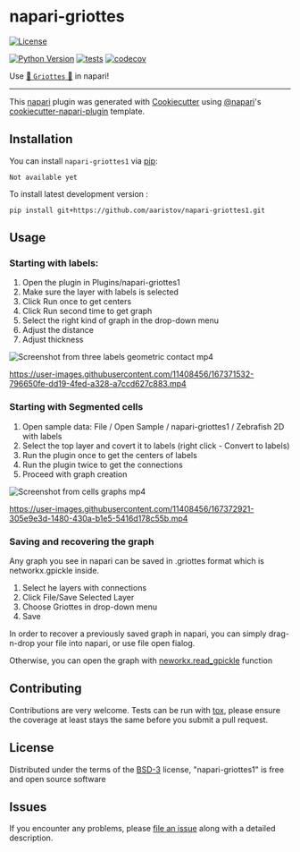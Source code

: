 # napari-griottes

[![License](https://img.shields.io/pypi/l/napari-griottes1.svg?color=green)](https://github.com/aaristov/napari-griottes1/raw/main/LICENSE)
<!-- [![PyPI](https://img.shields.io/pypi/v/napari-griottes1.svg?color=green)](https://pypi.org/project/napari-griottes1) -->
[![Python Version](https://img.shields.io/pypi/pyversions/napari-griottes1.svg?color=green)](https://python.org)
[![tests](https://github.com/aaristov/napari-griottes1/workflows/tests/badge.svg)](https://github.com/aaristov/napari-griottes1/actions)
[![codecov](https://codecov.io/gh/aaristov/napari-griottes1/branch/main/graph/badge.svg)](https://codecov.io/gh/aaristov/napari-griottes1)
<!-- [![napari hub](https://img.shields.io/endpoint?url=https://api.napari-hub.org/shields/napari-griottes1)](https://napari-hub.org/plugins/napari-griottes1) -->
Use [🍒  `Griottes` 🍒](https://github.com/BaroudLab/Griottes) in napari!

----------------------------------

This [napari] plugin was generated with [Cookiecutter] using [@napari]'s [cookiecutter-napari-plugin] template.

<!--
Don't miss the full getting started guide to set up your new package:
https://github.com/napari/cookiecutter-napari-plugin#getting-started

and review the napari docs for plugin developers:
https://napari.org/plugins/stable/index.html
-->

## Installation

You can install `napari-griottes1` via [pip]:

    Not available yet



To install latest development version :

    pip install git+https://github.com/aaristov/napari-griottes1.git

## Usage

### Starting with labels:

1. Open the plugin in Plugins/napari-griottes1
2. Make sure the layer with labels is selected 
3. Click Run once to get centers
4. Click Run second time to get graph
5. Select the right kind of graph in the drop-down menu
6. Adjust the distance
7. Adjust thickness

![Screenshot from three labels geometric contact mp4](https://user-images.githubusercontent.com/11408456/167371516-05db2ba5-cdfc-47c4-a488-8f46afd0ae5b.png)


https://user-images.githubusercontent.com/11408456/167371532-796650fe-dd19-4fed-a328-a7ccd627c883.mp4

### Starting with Segmented cells

1. Open sample data: File / Open Sample / napari-griottes1 / Zebrafish 2D with labels
2. Select the top layer and covert it to labels (right click - Convert to labels)
3. Run the plugin once to get the centers of labels
4. Run the plugin twice to get the connections
5. Proceed with graph creation


![Screenshot from cells graphs mp4](https://user-images.githubusercontent.com/11408456/167372895-3c9036b9-af50-4575-bcf3-1805eb261bd7.png)



https://user-images.githubusercontent.com/11408456/167372921-305e9e3d-1480-430a-b1e5-5416d178c55b.mp4

### Saving and recovering the graph

Any graph you see in napari can be saved in .griottes format which is networkx.gpickle inside.
1. Select he layers with connections
2. Click File/Save Selected Layer
3. Choose Griottes in drop-down menu
4. Save

In order to recover a previously saved graph in napari, you can simply drag-n-drop your file into napari, or use file open fialog.

Otherwise, you can open the graph with [neworkx.read_gpickle](https://networkx.org/documentation/stable/reference/readwrite/generated/networkx.readwrite.gpickle.read_gpickle.html) function 

## Contributing

Contributions are very welcome. Tests can be run with [tox], please ensure
the coverage at least stays the same before you submit a pull request.

## License

Distributed under the terms of the [BSD-3] license,
"napari-griottes1" is free and open source software

## Issues

If you encounter any problems, please [file an issue] along with a detailed description.

[napari]: https://github.com/napari/napari
[Cookiecutter]: https://github.com/audreyr/cookiecutter
[@napari]: https://github.com/napari
[MIT]: http://opensource.org/licenses/MIT
[BSD-3]: http://opensource.org/licenses/BSD-3-Clause
[GNU GPL v3.0]: http://www.gnu.org/licenses/gpl-3.0.txt
[GNU LGPL v3.0]: http://www.gnu.org/licenses/lgpl-3.0.txt
[Apache Software License 2.0]: http://www.apache.org/licenses/LICENSE-2.0
[Mozilla Public License 2.0]: https://www.mozilla.org/media/MPL/2.0/index.txt
[cookiecutter-napari-plugin]: https://github.com/napari/cookiecutter-napari-plugin

[file an issue]: https://github.com/aaristov/napari-griottes1/issues

[napari]: https://github.com/napari/napari
[tox]: https://tox.readthedocs.io/en/latest/
[pip]: https://pypi.org/project/pip/
[PyPI]: https://pypi.org/
